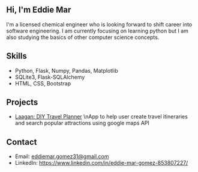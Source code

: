 ## Hi, I'm Eddie Mar

I'm a licensed chemical engineer who is looking forward to shift career into software engineering.
I am currently focusing on learning python but I am also studying the basics of other computer science concepts.

## Skills
- Python, Flask, Numpy, Pandas, Matplotlib
- SQLite3, Flask-SQLAlchemy
- HTML, CSS, Bootstrap

## Projects
- [Laagan: DIY Travel Planner](https://github.com/eddie-mar/laagan.git)
\nApp to help user create travel itineraries and search popular attractions using google maps API 

## Contact
- Email: eddiemar.gomez31@gmail.com
- LinkedIn: https://www.linkedin.com/in/eddie-mar-gomez-853807227/
<!--
**eddie-mar/eddie-mar** is a ✨ _special_ ✨ repository because its `README.md` (this file) appears on your GitHub profile.

Here are some ideas to get you started:

- 🔭 I’m currently working on ...
- 🌱 I’m currently learning ...
- 👯 I’m looking to collaborate on ...
- 🤔 I’m looking for help with ...
- 💬 Ask me about ...
- 📫 How to reach me: ...
- 😄 Pronouns: ...
- ⚡ Fun fact: ...
-->
